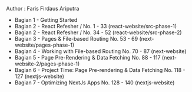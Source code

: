 Author : Faris Firdaus Ariputra

- Bagian 1 - Getting Started
- Bagian 2 - React Refesher / No. 1 - 33 (react-website/src-phase-1)
- Bagian 2 - React Refesher / No. 34 - 52 (react-website/src-phase-2)
- Bagian 3 - Pages & File-based Routing No. 53 - 69 (next-website/pages-phase-1)
- Bagian 4 - Working with File-based Routing No. 70 - 87 (next-website)
- Bagian 5 - Page Pre-Rendering & Data Fetching No. 88 - 117 (next-website-2/pages-phase-1)
- Bagian 6 - Project Time: Page Pre-rendering & Data Fetching No. 118 - 127 (nextjs-website)
- Bagian 7 - Optimizing NextJs Apps No. 128 - 140 (nextjs-website)
